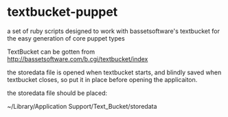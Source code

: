 textbucket-puppet
=================

a set of ruby scripts designed to work with bassetsoftware's textbucket for the easy generation of core puppet types

TextBucket can be gotten from http://bassetsoftware.com/b.cgi/textbucket/index

the storedata file is opened when textbucket starts, and blindly saved when textbucket closes,
so put it in place before opening the applicaiton.

the storedata file should be placed:

~/Library/Application Support/Text_Bucket/storedata
